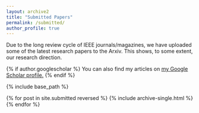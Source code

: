 ```yaml
---
layout: archive2
title: "Submitted Papers"
permalink: /submitted/
author_profile: true
---
```


Due to the long review cycle of IEEE journals/magazines, we have uploaded some of the latest research papers to the Arxiv. This shows, to some extent, our research direction.

{% if author.googlescholar %}
  You can also find my articles on <u><a href="{{author.googlescholar}}">my Google Scholar profile</a>.</u>
{% endif %}

{% include base_path %}

{% for post in site.submitted reversed %}
  {% include archive-single.html %}
{% endfor %}